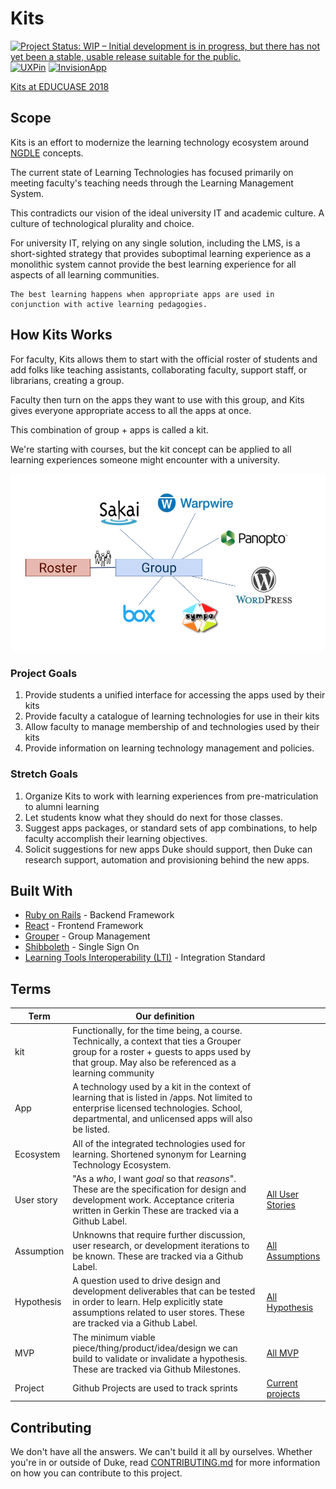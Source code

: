 # Kits

[![Project Status: WIP – Initial development is in progress, but there has not yet been a stable, usable release suitable for the public.](https://www.repostatus.org/badges/latest/wip.svg)](https://www.repostatus.org/#wip)
[![UXPin](https://img.shields.io/badge/mockup-uxpin-006cff.svg)](https://preview.uxpin.com/97f1536f1e1180fb99f4e5e05651cf146eef0747#/pages/85694982/simulate/sitemap)
[![InvisionApp](https://img.shields.io/badge/art%20style-invisionapp-FF2C5B.svg)](https://projects.invisionapp.com/boards/7B3NU02UC4M)

[Kits at EDUCUASE 2018](https://docs.google.com/presentation/d/1FPo0xX9Xs2rOJMoA2KAAS_dcv5qB_T8XWwILnDmyq2s/edit?usp=sharing)

## Scope

Kits is an effort to modernize the learning technology ecosystem around [NGDLE](//ngdle.org) concepts.

The current state of Learning Technologies has focused primarily on meeting faculty's teaching needs through the Learning Management System.

This contradicts our vision of the ideal university IT and academic culture. A culture of technological plurality and choice.

For university IT, relying on any single solution, including the LMS, is a short-sighted strategy that provides suboptimal learning experience as a monolithic system cannot provide the best learning experience for all aspects of all learning communities.

    The best learning happens when appropriate apps are used in conjunction with active learning pedagogies.

## How Kits Works

For faculty, Kits allows them to start with the official roster of students and add folks like teaching assistants, collaborating faculty, support staff, or librarians, creating a group.

Faculty then turn on the apps they want to use with this group, and Kits gives everyone appropriate access to all the apps at once. 

This combination of group + apps is called a kit.

We're starting with courses, but the kit concept can be applied to all learning experiences someone might encounter with a university.

![Kits Concept Diagram](docs/_assets/kits-concept-diagram.png)

### Project Goals

1. Provide students a unified interface for accessing the apps used by their kits
1. Provide faculty a catalogue of learning technologies for use in their kits
1. Allow faculty to manage membership of and technologies used by their kits
1. Provide information on learning technology management and policies.

### Stretch Goals

1. Organize Kits to work with learning experiences from pre-matriculation to alumni learning
1. Let students know what they should do next for those classes.
1. Suggest apps packages, or standard sets of app combinations, to help faculty accomplish their learning objectives.
1. Solicit suggestions for new apps Duke should support, then Duke can research support, automation and provisioning behind the new apps. 

## Built With

* [Ruby on Rails](https://rubyonrails.org/) - Backend Framework
* [React](https://reactjs.org/) - Frontend Framework
* [Grouper](https://spaces.at.internet2.edu/display/Grouper/Grouper+Wiki+Home) - Group Management
* [Shibboleth](https://wiki.shibboleth.net/confluence/display/NEWS/) - Single Sign On
* [Learning Tools Interoperability (LTI)](https://www.imsglobal.org/activity/learning-tools-interoperability) - Integration Standard

## Terms

Term | Our definition | |
-----|---------------|---
kit | Functionally, for the time being, a course. Technically, a context that ties a Grouper group for a roster + guests to apps used by that group. May also be referenced as a learning community 
App | A technology used by a kit in the context of learning that is listed in /apps. Not limited to enterprise licensed technologies. School, departmental, and unlicensed apps will also be listed. 
Ecosystem | All of the integrated technologies used for learning. Shortened synonym for Learning Technology Ecosystem. 
User story| "As a *who*, I want *goal* so that *reasons*". These are the specification for design and development work. Acceptance criteria written in Gerkin These are tracked via a Github Label. | [All User Stories](https://github.com/DukeLearningInnovation/kits/issues?q=is%3Aopen+is%3Aissue+label%3A%22user+story%22) 
Assumption | Unknowns that require further discussion, user research, or development iterations to be known. These are tracked via a Github Label. | [All Assumptions](https://github.com/DukeLearningInnovation/kits/issues?q=is%3Aopen+is%3Aissue+label%3Aassumption) 
Hypothesis | A question used to drive design and development deliverables that can be tested in order to learn. Help explicitly state assumptions related to user stores. These are tracked via a Github Label. | [All Hypothesis](https://github.com/DukeLearningInnovation/kits/issues?q=is%3Aopen+is%3Aissue+label%3Ahypothesis)
MVP | The minimum viable piece/thing/product/idea/design we can build to validate or invalidate a hypothesis. These are tracked via Github Milestones. | [All MVP](https://github.com/DukeLearningInnovation/kits/milestones) 
Project | Github Projects are used to track sprints | [Current projects](https://github.com/DukeLearningInnovation/kits/projects) 

## Contributing

We don't have all the answers. We can't build it all by ourselves. Whether you're in or outside of Duke, read [CONTRIBUTING.md](CONTRIBUTING.md) for more information on how you can contribute to this project.
